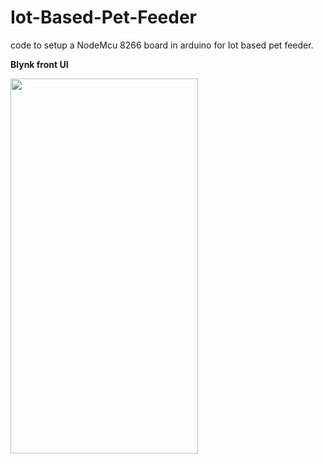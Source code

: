 # Iot-Based-Pet-Feeder
code to setup a NodeMcu 8266 board in arduino for Iot based pet feeder.

**Blynk front UI**

<img src="https://user-images.githubusercontent.com/83993262/236643023-2f98688a-1b61-455e-8791-233aeaa8ff4c.jpg" width="300" height="600" align="center">
